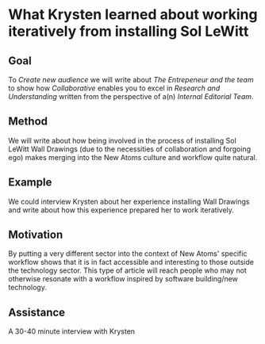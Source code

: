 # What Krysten learned about working iteratively from installing Sol LeWitt

## Goal
To *Create new audience* we will write about *The Entrepeneur and the team* to show how *Collaborative* enables you to excel in *Research and Understanding* written from the perspective of a(n) *Internal Editorial Team*.

## Method
We will write about how being involved in the process of installing Sol LeWitt Wall Drawings (due to the necessities of collaboration and forgoing ego) makes merging into the New Atoms culture and workflow quite natural.

## Example
We could interview Krysten about her experience installing Wall Drawings and write about how this experience prepared her to work iteratively.

## Motivation
By putting a very different sector into the context of New Atoms' specific workflow shows that it is in fact accessible and interesting to those outside the technology sector. This type of article will reach people who may not otherwise resonate with a workflow inspired by software building/new technology.

## Assistance
A 30-40 minute interview with Krysten
